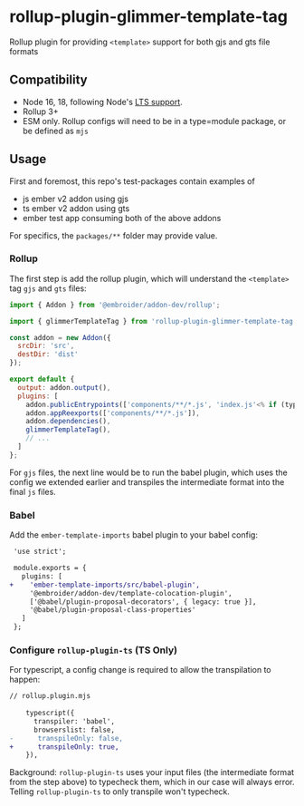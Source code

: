 # rollup-plugin-glimmer-template-tag

Rollup plugin for providing `<template>` support for both gjs and gts file formats

## Compatibility

- Node 16, 18, following Node's [LTS support](https://nodejs.dev/en/about/releases/).
- Rollup 3+
- ESM only. 
  Rollup configs will need to be in a type=module package, or be defined as `mjs` 


## Usage

First and foremost, this repo's test-packages contain examples of 
- js ember v2 addon using gjs 
- ts ember v2 addon using gts  
- ember test app consuming both of the above addons 

For specifics, the `packages/**` folder may provide value.


### Rollup


The first step is add the rollup plugin, which will
understand the `<template>` tag `gjs` and `gts` files:

```js
import { Addon } from '@embroider/addon-dev/rollup';

import { glimmerTemplateTag } from 'rollup-plugin-glimmer-template-tag';

const addon = new Addon({
  srcDir: 'src',
  destDir: 'dist'
});

export default {
  output: addon.output(),
  plugins: [
    addon.publicEntrypoints(['components/**/*.js', 'index.js'<% if (typescript) {%>, 'template-registry.js'<% } %>]),
    addon.appReexports(['components/**/*.js']),
    addon.dependencies(),
    glimmerTemplateTag(),
    // ...
  ]
};
```

For `gjs` files, the next line would be to run the babel plugin, which uses the
config we extended earlier and transpiles the intermediate format into the final
`js` files.

### Babel

Add the `ember-template-imports` babel plugin to your babel config:

```diff
 'use strict';

 module.exports = {
   plugins: [
+    'ember-template-imports/src/babel-plugin',
     '@embroider/addon-dev/template-colocation-plugin',
     ['@babel/plugin-proposal-decorators', { legacy: true }],
     '@babel/plugin-proposal-class-properties'
   ]
 };
```


### Configure `rollup-plugin-ts` (TS Only)

For typescript, a config change is required to allow the transpilation to happen:

```diff
// rollup.plugin.mjs
   
    typescript({
      transpiler: 'babel',
      browserslist: false,
-      transpileOnly: false,
+      transpileOnly: true,
    }),
```

Background: `rollup-plugin-ts` uses your input files (the intermediate format
from the step above) to typecheck them, which in our case will always error.
Telling `rollup-plugin-ts` to only transpile won't typecheck.
